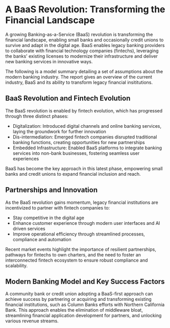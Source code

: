 # A BaaS Revolution: Transforming the Financial Landscape

A growing Banking-as-a-Service (BaaS) revolution is transforming the financial landscape, enabling small banks and occasionally credit unions to survive and adapt in the digital age. BaaS enables legacy banking providers to collaborate with financial technology companies (fintechs), leveraging the banks' existing licenses to modernize their infrastructure and deliver new banking services in innovative ways.

The following is a model summary detailing a set of assumptions about the modern banking industry. The report gives an overview of the current industry, BaaS and its ability to transform legacy financial insititutions.

## BaaS Revolution and Fintech Evolution

The BaaS revolution is enabled by fintech evolution, which has progressed through three distinct phases:

- Digitalization: Introduced digital channels and online banking services, laying the groundwork for further innovation
- Dis-intermediation: Emerged fintech companies disrupted traditional banking functions, creating opportunities for new partnerships
- Embedded Infrastructure: Enabled BaaS platforms to integrate banking services into non-bank businesses, fostering seamless user experiences

BaaS has become the key approach in this latest phase, empowering small banks and credit unions to expand financial inclusion and reach.

## Partnerships and Innovation

As the BaaS revolution gains momentum, legacy financial institutions are incentivized to partner with fintech companies to:

- Stay competitive in the digital age
- Enhance customer experience through modern user interfaces and AI driven services
- Improve operational efficiency through streamlined processes, compliance and automation

Recent market events highlight the importance of resilient partnerships, pathways for fintechs to own charters, and the need to foster an interconnected fintech ecosystem to ensure robust compliance and scalability.

## Modern Banking Model and Key Success Factors
A community bank or credit union adopting a BaaS-first approach can achieve success by partnering or acquiring and transforming existing financial institutions, such as Column Banks efforts with Northern California Bank. This approach enables the elimination of middleware bloat, streamlining financial application development for partners, and unlocking various revenue streams.